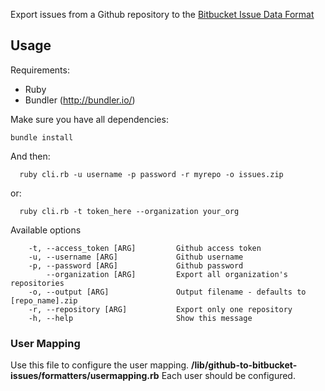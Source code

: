Export issues from a Github repository to the [Bitbucket
Issue Data Format](https://confluence.atlassian.com/display/BITBUCKET/Export+or+Import+Issue+Data)

## Usage

Requirements:
 * Ruby
 * Bundler (http://bundler.io/)

Make sure you have all dependencies:
```
bundle install
```
And then: 
```
  ruby cli.rb -u username -p password -r myrepo -o issues.zip
```
 or:
```
  ruby cli.rb -t token_here --organization your_org
```
Available options
```
    -t, --access_token [ARG]         Github access token
    -u, --username [ARG]             Github username
    -p, --password [ARG]             Github password
        --organization [ARG]         Export all organization's repositories
    -o, --output [ARG]               Output filename - defaults to [repo_name].zip
    -r, --repository [ARG]           Export only one repository
    -h, --help                       Show this message
```

### User Mapping

Use this file to configure the user mapping.
**/lib/github-to-bitbucket-issues/formatters/usermapping.rb**
Each user should be configured.
